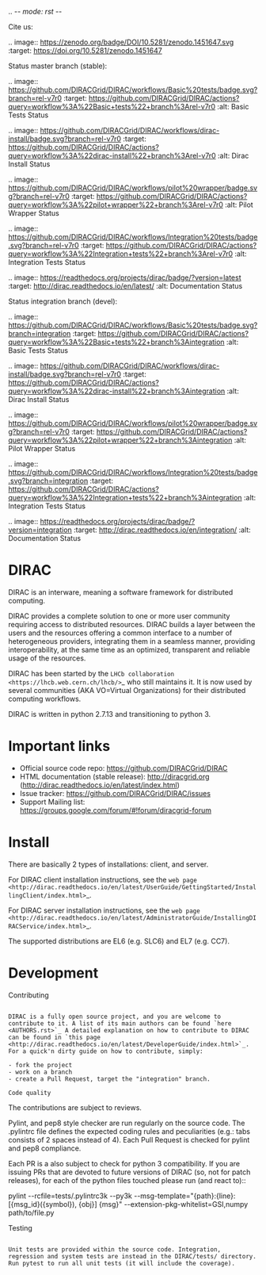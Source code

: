 .. -*- mode: rst -*-

Cite us:

.. image:: https://zenodo.org/badge/DOI/10.5281/zenodo.1451647.svg
   :target: https://doi.org/10.5281/zenodo.1451647



Status master branch (stable):

.. image:: https://github.com/DIRACGrid/DIRAC/workflows/Basic%20tests/badge.svg?branch=rel-v7r0
   :target: https://github.com/DIRACGrid/DIRAC/actions?query=workflow%3A%22Basic+tests%22+branch%3Arel-v7r0
   :alt: Basic Tests Status

.. image:: https://github.com/DIRACGrid/DIRAC/workflows/dirac-install/badge.svg?branch=rel-v7r0
   :target: https://github.com/DIRACGrid/DIRAC/actions?query=workflow%3A%22dirac-install%22+branch%3Arel-v7r0
   :alt: Dirac Install Status

.. image:: https://github.com/DIRACGrid/DIRAC/workflows/pilot%20wrapper/badge.svg?branch=rel-v7r0
   :target: https://github.com/DIRACGrid/DIRAC/actions?query=workflow%3A%22pilot+wrapper%22+branch%3Arel-v7r0
   :alt: Pilot Wrapper Status

.. image:: https://github.com/DIRACGrid/DIRAC/workflows/Integration%20tests/badge.svg?branch=rel-v7r0
   :target: https://github.com/DIRACGrid/DIRAC/actions?query=workflow%3A%22Integration+tests%22+branch%3Arel-v7r0
   :alt: Integration Tests Status

.. image:: https://readthedocs.org/projects/dirac/badge/?version=latest
   :target: http://dirac.readthedocs.io/en/latest/
   :alt: Documentation Status


Status integration branch (devel):

.. image:: https://github.com/DIRACGrid/DIRAC/workflows/Basic%20tests/badge.svg?branch=integration
   :target: https://github.com/DIRACGrid/DIRAC/actions?query=workflow%3A%22Basic+tests%22+branch%3Aintegration
   :alt: Basic Tests Status

.. image:: https://github.com/DIRACGrid/DIRAC/workflows/dirac-install/badge.svg?branch=rel-v7r0
   :target: https://github.com/DIRACGrid/DIRAC/actions?query=workflow%3A%22dirac-install%22+branch%3Aintegration
   :alt: Dirac Install Status

.. image:: https://github.com/DIRACGrid/DIRAC/workflows/pilot%20wrapper/badge.svg?branch=rel-v7r0
   :target: https://github.com/DIRACGrid/DIRAC/actions?query=workflow%3A%22pilot+wrapper%22+branch%3Aintegration
   :alt: Pilot Wrapper Status

.. image:: https://github.com/DIRACGrid/DIRAC/workflows/Integration%20tests/badge.svg?branch=integration
   :target: https://github.com/DIRACGrid/DIRAC/actions?query=workflow%3A%22Integration+tests%22+branch%3Aintegration
   :alt: Integration Tests Status

.. image:: https://readthedocs.org/projects/dirac/badge/?version=integration
   :target: http://dirac.readthedocs.io/en/integration/
   :alt: Documentation Status



DIRAC
=====

DIRAC is an interware, meaning a software framework for distributed computing.

DIRAC provides a complete solution to one or more user community requiring access to distributed resources. DIRAC builds a layer between the users and the resources offering a common interface to a number of heterogeneous providers, integrating them in a seamless manner, providing interoperability, at the same time as an optimized, transparent and reliable usage of the resources.

DIRAC has been started by the `LHCb collaboration <https://lhcb.web.cern.ch/lhcb/>`_ who still maintains it. It is now used by several communities (AKA VO=Virtual Organizations) for their distributed computing workflows.

DIRAC is written in python 2.7.13 and transitioning to python 3.

Important links
===============

- Official source code repo: https://github.com/DIRACGrid/DIRAC
- HTML documentation (stable release): http://diracgrid.org (http://dirac.readthedocs.io/en/latest/index.html)
- Issue tracker: https://github.com/DIRACGrid/DIRAC/issues
- Support Mailing list: https://groups.google.com/forum/#!forum/diracgrid-forum

Install
=======

There are basically 2 types of installations: client, and server.

For DIRAC client installation instructions, see the `web page <http://dirac.readthedocs.io/en/latest/UserGuide/GettingStarted/InstallingClient/index.html>`_.

For DIRAC server installation instructions, see the `web page <http://dirac.readthedocs.io/en/latest/AdministratorGuide/InstallingDIRACService/index.html>`_.

The supported distributions are EL6 (e.g. SLC6) and EL7 (e.g. CC7).

Development
===========

Contributing
~~~~~~~~~~~~

DIRAC is a fully open source project, and you are welcome to contribute to it. A list of its main authors can be found `here <AUTHORS.rst>`_ A detailed explanation on how to contribute to DIRAC can be found in `this page <http://dirac.readthedocs.io/en/latest/DeveloperGuide/index.html>`_. For a quick'n dirty guide on how to contribute, simply:

- fork the project
- work on a branch
- create a Pull Request, target the "integration" branch.

Code quality
~~~~~~~~~~~~

The contributions are subject to reviews.

Pylint, and pep8 style checker are run regularly on the source code. The .pylintrc file defines the expected coding rules and peculiarities (e.g.: tabs consists of 2 spaces instead of 4).
Each Pull Request is checked for pylint and pep8 compliance.

Each PR is a also subject to check for python 3 compatibility.
If you are issuing PRs that are devoted to future versions of DIRAC (so, not for patch releases),
for each of the python files touched please run (and react to)::

   pylint --rcfile=tests/.pylintrc3k --py3k --msg-template="{path}:{line}: [{msg_id}({symbol}), {obj}] {msg}" --extension-pkg-whitelist=GSI,numpy path/to/file.py


Testing
~~~~~~~

Unit tests are provided within the source code. Integration, regression and system tests are instead in the DIRAC/tests/ directory.
Run pytest to run all unit tests (it will include the coverage).
